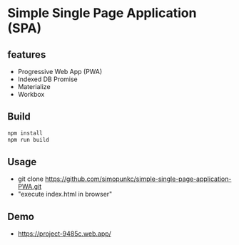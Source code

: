# Simple Single Page Application (SPA)

## features

- Progressive Web App (PWA)
- Indexed DB Promise
- Materialize
- Workbox

## Build

```sh
npm install
npm run build
```

## Usage

- git clone https://github.com/simopunkc/simple-single-page-application-PWA.git
- "execute index.html in browser"

## Demo

- https://project-9485c.web.app/
